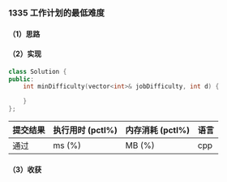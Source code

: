 ### 1335 工作计划的最低难度

#### （1）思路

#### （2）实现

```cpp
class Solution {
public:
    int minDifficulty(vector<int>& jobDifficulty, int d) {

    }
};
```

| 提交结果 | 执行用时 (pctl%) | 内存消耗 (pctl%) | 语言 |
|:---------|:-----------------|:-----------------|:-----|
| 通过     |  ms (%)   |  MB (%)  | cpp  |

#### （3）收获
